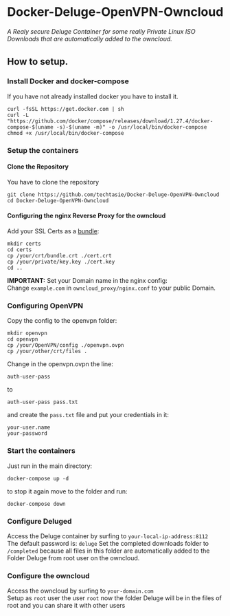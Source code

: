 # Docker-Deluge-OpenVPN-Owncloud
###### A Realy secure Deluge Container for some really Private Linux ISO Downloads that are automatically added to the owncloud.

## How to setup.


### Install Docker and docker-compose
If you have not already installed docker you have to install it.
```
curl -fsSL https://get.docker.com | sh
curl -L "https://github.com/docker/compose/releases/download/1.27.4/docker-compose-$(uname -s)-$(uname -m)" -o /usr/local/bin/docker-compose
chmod +x /usr/local/bin/docker-compose
```

### Setup the containers
#### Clone the Repository
You have to clone the repository
```
git clone https://github.com/techtasie/Docker-Deluge-OpenVPN-Owncloud 
cd Docker-Deluge-OpenVPN-Owncloud
```

#### Configuring the nginx Reverse Proxy for the owncloud
Add your SSL Certs as a [bundle](https://cleantalk.org/help/ssl-ca-bundle):
```
mkdir certs
cd certs
cp /your/crt/bundle.crt ./cert.crt
cp /your/private/key.key ./cert.key
cd ..
```

**IMPORTANT:** Set your Domain name in the nginx config:</br>
Change ```example.com``` in ```owncloud_proxy/nginx.conf``` to your public Domain.

### Configuring OpenVPN
Copy the config to the openvpn folder:
```
mkdir openvpn
cd openvpn
cp /your/OpenVPN/config ./openvpn.ovpn
cp /your/other/crt/files .
```
Change in the openvpn.ovpn the line:
```
auth-user-pass
```
to
```
auth-user-pass pass.txt
```
and create the ```pass.txt``` file and put your credentials in it:
```
your-user.name
your-password
```

### Start the containers
Just run in the main directory:
```
docker-compose up -d
```
to stop it again move to the folder and run:
```
docker-compose down
```

### Configure Deluged
Access the Deluge container by surfing to ```your-local-ip-address:8112```</br>
The default password is: ```deluge```
Set the completed downloads folder to ```/completed``` because all files in this folder are automatically added to the Folder Deluge from root user on the owncloud.

### Configure the owncloud
Access the owncloud by surfing to ```your-domain.com```</br>
Setup as ```root``` user the user ```root```
now the folder Deluge will be in the files of root and you can share it with other users
